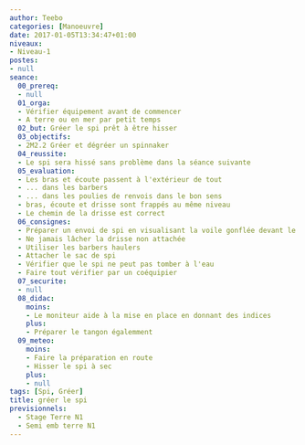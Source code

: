 ```yaml
---
author: Teebo
categories: [Manoeuvre]
date: 2017-01-05T13:34:47+01:00
niveaux:
- Niveau-1
postes:
- null
seance:
  00_prereq:
  - null
  01_orga:
  - Vérifier équipement avant de commencer
  - A terre ou en mer par petit temps
  02_but: Gréer le spi prêt à être hisser
  03_objectifs:
  - 2M2.2 Gréer et dégréer un spinnaker
  04_reussite:
  - Le spi sera hissé sans problème dans la séance suivante
  05_evaluation:
  - Les bras et écoute passent à l'extérieur de tout
  - ... dans les barbers
  - ... dans les poulies de renvois dans le bon sens
  - bras, écoute et drisse sont frappés au même niveau
  - Le chemin de la drisse est correct
  06_consignes:
  - Préparer un envoi de spi en visualisant la voile gonflée devant le bateau
  - Ne jamais lâcher la drisse non attachée
  - Utiliser les barbers haulers
  - Attacher le sac de spi
  - Vérifier que le spi ne peut pas tomber à l'eau
  - Faire tout vérifier par un coéquipier
  07_securite:
  - null
  08_didac:
    moins:
    - Le moniteur aide à la mise en place en donnant des indices
    plus:
    - Préparer le tangon égalemment
  09_meteo:
    moins:
    - Faire la préparation en route
    - Hisser le spi à sec
    plus:
    - null
tags: [Spi, Gréer]
title: gréer le spi
previsionnels:
  - Stage Terre N1
  - Semi emb terre N1
---
```

